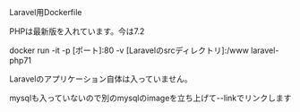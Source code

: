 Laravel用Dockerfile 

PHPは最新版を入れています。今は7.2

docker run -it -p [ポート]:80 -v [Laravelのsrcディレクトリ]:/www laravel-php71

Laravelのアプリケーション自体は入っていません。

mysqlも入っていないので別のmysqlのimageを立ち上げて--linkでリンクします
